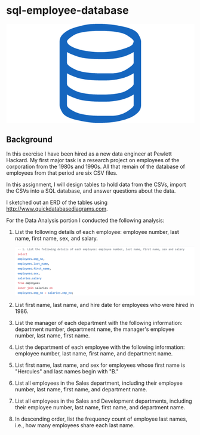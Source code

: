 # sql-employee-database

![sql logo](Images/sql.png)

## Background

In this exercise I have been hired as a new data engineer at Pewlett Hackard. My first major task is a research project on employees of the corporation from the 1980s and 1990s. All that remain of the database of employees from that period  are six CSV files.

In this assignment, I will design tables to hold data from the CSVs, import the CSVs into a SQL database, and answer questions about  the data. 

I sketched out an ERD of the tables using http://www.quickdatabasediagrams.com.

For the Data Analysis portion I conducted the following analysis:

1. List the following details of each employee: employee number, last name, first name, sex, and salary.

   ![sqlcodeblock1](Images/sqlcodeblock1.png)

2. List first name, last name, and hire date for employees who were hired in 1986.

3. List the manager of each department with the following information:  department number, department name, the manager's employee number, last  name, first name.

4. List the department of each employee with the following information:  employee number, last name, first name, and department name.

5. List first name, last name, and sex for employees whose first name is "Hercules" and last names begin with "B."

6. List all employees in the Sales department, including their employee number, last name, first name, and department name.

7. List all employees in the Sales and Development departments,  including their employee number, last name, first name, and department  name.

8. In descending order, list the frequency count of employee last names, i.e., how many employees share each last name.